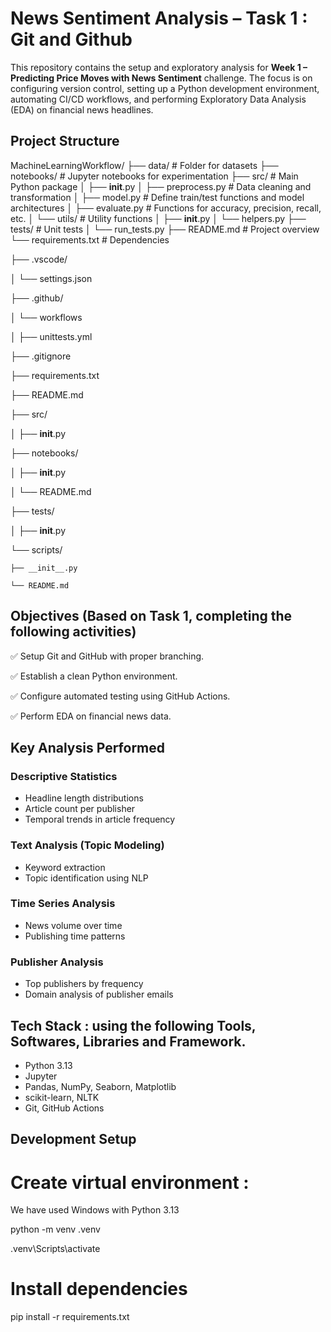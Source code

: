 # News Sentiment Analysis – Task 1 : Git and Github

This repository contains the setup and exploratory analysis for **Week 1 – Predicting Price Moves with News Sentiment** challenge. The focus is on configuring version control, setting up a Python development environment, automating CI/CD workflows, and performing Exploratory Data Analysis (EDA) on financial news headlines.


##  Project Structure

MachineLearningWorkflow/
├── data/                   # Folder for datasets
├── notebooks/              # Jupyter notebooks for experimentation
├── src/                    # Main Python package
│   ├── __init__.py
│   ├── preprocess.py   # Data cleaning and transformation
│   ├── model.py        # Define train/test functions and model architectures
│   ├── evaluate.py     # Functions for accuracy, precision, recall, etc.
│   └── utils/              # Utility functions
│       ├── __init__.py
│       └── helpers.py
├── tests/                  # Unit tests
│   └── run_tests.py
├── README.md               # Project overview
└── requirements.txt        # Dependencies

├── .vscode/

│   └── settings.json

├── .github/

│   └── workflows

│       ├── unittests.yml

├── .gitignore

├── requirements.txt

├── README.md

├── src/

│   ├── __init__.py

├── notebooks/

│   ├── __init__.py

│   └── README.md

├── tests/

│   ├── __init__.py

└── scripts/

    ├── __init__.py
    
    └── README.md

##  Objectives (Based on Task 1, completing the following activities)

 ✅ Setup Git and GitHub with proper branching.
 
 ✅ Establish a clean Python environment.
 
 ✅ Configure automated testing using GitHub Actions.
 
 ✅ Perform EDA on financial news data.


## Key Analysis Performed
### Descriptive Statistics
- Headline length distributions
- Article count per publisher
- Temporal trends in article frequency

### Text Analysis (Topic Modeling)
- Keyword extraction
- Topic identification using NLP

### Time Series Analysis
- News volume over time
- Publishing time patterns

### Publisher Analysis
- Top publishers by frequency
- Domain analysis of publisher emails

## Tech Stack : using the following Tools, Softwares, Libraries and Framework.
- Python 3.13
- Jupyter
- Pandas, NumPy, Seaborn, Matplotlib
- scikit-learn, NLTK
- Git, GitHub Actions

## Development Setup
# Create virtual environment : 
We have used Windows with Python 3.13

python -m venv .venv

.venv\Scripts\activate 

# Install dependencies
pip install -r requirements.txt
